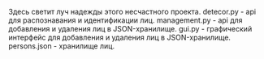 Здесь светит луч надежды этого несчастного проекта.
detecor.py - api для распознавания и идентификации лиц.
management.py - api для добавления и удаления лиц в JSON-хранилище.
gui.py - графический интерфейс для добавления и удаления лиц в JSON-хранилище.
persons.json - хранилище лиц.
